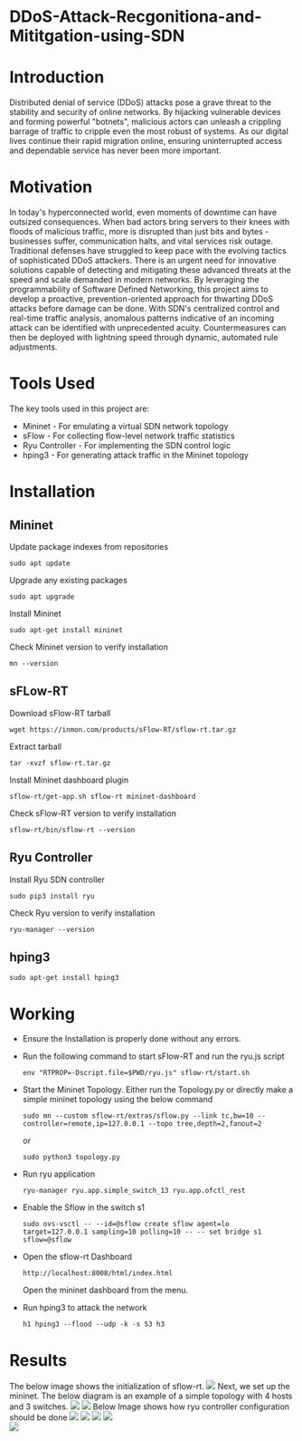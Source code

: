 # DDoS-Attack-Recgonitiona-and-Mititgation-using-SDN

# Introduction
Distributed denial of service (DDoS) attacks pose a grave threat to the stability and security of online networks. By hijacking vulnerable devices and forming powerful "botnets", malicious actors can unleash a crippling barrage of traffic to cripple even the most robust of systems. As our digital lives continue their rapid migration online, ensuring uninterrupted access and dependable service has never been more important.

# Motivation 
In today's hyperconnected world, even moments of downtime can have outsized consequences. When bad actors bring servers to their knees with floods of malicious traffic, more is disrupted than just bits and bytes - businesses suffer, communication halts, and vital services risk outage. Traditional defenses have struggled to keep pace with the evolving tactics of sophisticated DDoS attackers. There is an urgent need for innovative solutions capable of detecting and mitigating these advanced threats at the speed and scale demanded in modern networks. By leveraging the programmability of Software Defined Networking, this project aims to develop a proactive, prevention-oriented approach for thwarting DDoS attacks before damage can be done. With SDN's centralized control and real-time traffic analysis, anomalous patterns indicative of an incoming attack can be identified with unprecedented acuity. Countermeasures can then be deployed with lightning speed through dynamic, automated rule adjustments. 

# Tools Used 
The key tools used in this project are:
* Mininet - For emulating a virtual SDN network topology
* sFlow - For collecting flow-level network traffic statistics
* Ryu Controller - For implementing the SDN control logic
* hping3 - For generating attack traffic in the Mininet topology
  
# Installation 
## Mininet
Update package indexes from repositories
```
sudo apt update
```
Upgrade any existing packages
```
sudo apt upgrade
```
Install Mininet
```
sudo apt-get install mininet
```
Check Mininet version to verify installation
```
mn --version
```
## sFLow-RT
Download sFlow-RT tarball
```
wget https://inmon.com/products/sFlow-RT/sflow-rt.tar.gz
```
Extract tarball
```
tar -xvzf sflow-rt.tar.gz
```
Install Mininet dashboard plugin
```
sflow-rt/get-app.sh sflow-rt mininet-dashboard
```
Check sFlow-RT version to verify installation
```
sflow-rt/bin/sflow-rt --version
```
## Ryu Controller
Install Ryu SDN controller
```
sudo pip3 install ryu
```
Check Ryu version to verify installation
```
ryu-manager --version
```
## hping3
```
sudo apt-get install hping3
```


# Working
* Ensure the Installation is properly done without any errors.
* Run the following command to start sFlow-RT and run the ryu.js script
    ```
    env "RTPROP=-Dscript.file=$PWD/ryu.js" sflow-rt/start.sh
    ```
* Start the Mininet Topology. Either run the Topology.py or directly make a simple mininet topology using the below command

    ```
    sudo mn --custom sflow-rt/extras/sflow.py --link tc,bw=10 --controller=remote,ip=127.0.0.1 --topo tree,depth=2,fanout=2
    ```

    or 

    ```
    sudo python3 topology.py
    ```

* Run ryu application
    ```
    ryu-manager ryu.app.simple_switch_13 ryu.app.ofctl_rest
    ```

* Enable the Sflow in the switch s1
    ```
    sudo ovs-vsctl -- --id=@sflow create sflow agent=lo target=127.0.0.1 sampling=10 polling=10 -- -- set bridge s1 sflow=@sflow
    ```

* Open the sflow-rt Dashboard
    ```
    http://localhost:8008/html/index.html
    ```
    Open the mininet dashboard from the menu.
* Run hping3 to attack the network
  ```
  h1 hping3 --flood --udp -k -s 53 h3
  ```
# Results
The below image shows the initialization of sflow-rt.
<img src="https://github.com/SakethGajawada/DDoS-Attack-Recgonitiona-and-Mititgation-using-SDN/blob/main/images/sflow.png" />
Next, we set up the mininet. The below diagram is an example of a simple topology with 4 hosts and 3 switches.
<img src="https://github.com/SakethGajawada/DDoS-Attack-Recgonitiona-and-Mititgation-using-SDN/blob/main/images/topo.png" />
<img src="https://github.com/SakethGajawada/DDoS-Attack-Recgonitiona-and-Mititgation-using-SDN/blob/main/images/mininet.png" />
Below Image shows how ryu controller configuration should be done
<img src="https://github.com/SakethGajawada/DDoS-Attack-Recgonitiona-and-Mititgation-using-SDN/blob/main/images/ryu_manager.png" />
<img src="https://github.com/SakethGajawada/DDoS-Attack-Recgonitiona-and-Mititgation-using-SDN/blob/main/images/flow-rule.png" />
<img src="https://github.com/SakethGajawada/DDoS-Attack-Recgonitiona-and-Mititgation-using-SDN/blob/main/images/ddos_attack.png" />
<img src="https://github.com/SakethGajawada/DDoS-Attack-Recgonitiona-and-Mititgation-using-SDN/blob/main/images/blocking.png" />\
<img src="https://github.com/SakethGajawada/DDoS-Attack-Recgonitiona-and-Mititgation-using-SDN/blob/main/images/flowentry%20for%20blocking.png" />

